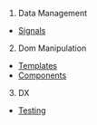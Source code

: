 1. Data Management
- [Signals](./signals.md)
2. Dom Manipulation
- [Templates](./templates.md)
- [Components](./components.md)
3. DX
- [Testing](./testing.md)